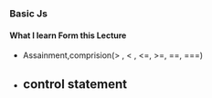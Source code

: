 ### Basic Js  
#### What I learn Form this Lecture 
- Assainment,comprision(> , < , <=, >=, ==, ===)
- control statement
  - 